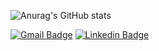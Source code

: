 ![Anurag's GitHub stats](https://github-readme-stats.vercel.app/api?username=anuraghazra&show_icons=true&theme=radical)

[![Gmail Badge](https://img.shields.io/badge/Gmail-d14836?style=flat-square&logo=Gmail&logoColor=white&link=mailto:minzooey@gmail.com)](mailto:minzooey@gmail.com)
[![Linkedin Badge](https://img.shields.io/badge/-LinkedIn-blue?style=flat-square&logo=Linkedin&logoColor=white&link=https://www.researchgate.net/profile/Juhee-Min)](https://www.researchgate.net/profile/Juhee-Min)
